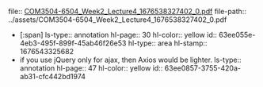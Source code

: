 file:: [COM3504-6504_Week2_Lecture4_1676538327402_0.pdf](../assets/COM3504-6504_Week2_Lecture4_1676538327402_0.pdf)
file-path:: ../assets/COM3504-6504_Week2_Lecture4_1676538327402_0.pdf

- [:span]
  ls-type:: annotation
  hl-page:: 30
  hl-color:: yellow
  id:: 63ee055e-4eb3-495f-899f-45ab46f26e53
  hl-type:: area
  hl-stamp:: 1676543325682
- if you use jQuery only for ajax, then Axios would be lighter.
  ls-type:: annotation
  hl-page:: 47
  hl-color:: yellow
  id:: 63ee0857-3755-420a-ab31-cfc442bd1974